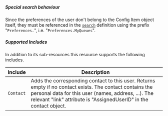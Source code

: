 ##### Special search behaviour

Since the preferences of the user don't belong to the Config Item object itself, they must be referenced in the [```search```](#search_objects) definition using the prefix "```Preferences.```", i.e. "```Preferences.MyQueues```".

##### Supported Includes

In addition to its sub-resources this resource supports the following includes.

|Include|Description|
|-|-|
|```Contact```|Adds the corresponding contact to this user. Returns empty if no contact exists. The contact contains the personal data for this user (names, address, ...). The relevant "link" attribute is "AssignedUserID" in the contact object.|
